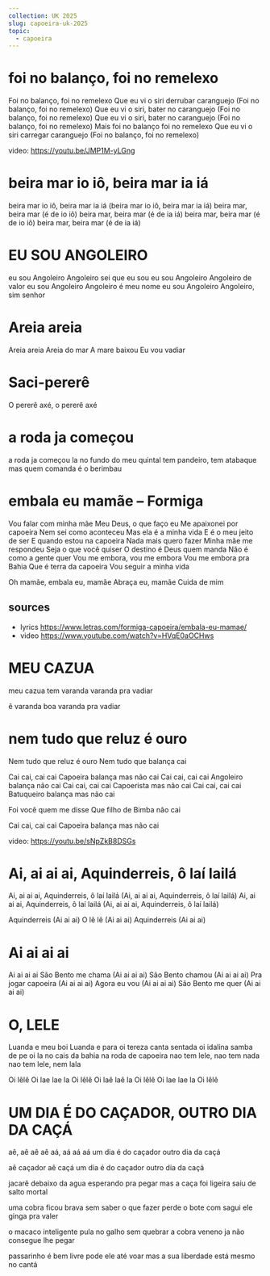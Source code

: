 ```yaml
---
collection: UK 2025
slug: capoeira-uk-2025
topic:
  - capoeira
---
```

# foi no balanço, foi no remelexo

Foi no balanço, foi no remelexo
Que eu vi o siri derrubar caranguejo
(Foi no balanço, foi no remelexo)
Que eu vi o siri, bater no caranguejo
(Foi no balanço, foi no remelexo)
Que eu vi o siri, bater no caranguejo
(Foi no balanço, foi no remelexo)
Mais foi no balanço foi no remelexo
Que eu vi o siri carregar caranguejo
(Foi no balanço, foi no remelexo)

video: https://youtu.be/JMP1M-yLGng

# beira mar io iô, beira mar ia iá

beira mar io iô, beira mar ia iá
(beira mar io iô, beira mar ia iá)
beira mar, beira mar
(é de io iô)
beira mar, beira mar
(é de ia iá)
beira mar, beira mar
(é de io iô)
beira mar, beira mar
(é de ia iá)

# EU SOU ANGOLEIRO

eu sou Angoleiro
Angoleiro sei que eu sou
eu sou Angoleiro
Angoleiro de valor
eu sou Angoleiro
Angoleiro é meu nome
eu sou Angoleiro
Angoleiro, sim senhor

# Areia areia

Areia areia
Areia do mar
A mare baixou
Eu vou vadiar

# Saci-pererê

O pererê axé, o pererê axé

# a roda ja começou

a roda ja começou
la no fundo do meu quintal
tem pandeiro, tem atabaque
mas quem comanda é o berimbau

# embala eu mamãe – Formiga

Vou falar com minha mãe
Meu Deus, o que faço eu
Me apaixonei por capoeira
Nem sei como aconteceu
Mas ela é a minha vida
E é o meu jeito de ser
E quando estou na capoeira
Nada mais quero fazer
Minha mãe me respondeu
Seja o que você quiser
O destino é Deus quem manda
Não é como a gente quer
Vou me embora, vou me embora
Vou me embora pra Bahia
Que é terra da capoeira
Vou seguir a minha vida

Oh mamãe, embala eu, mamãe
Abraça eu, mamãe
Cuida de mim

## sources
- lyrics https://www.letras.com/formiga-capoeira/embala-eu-mamae/
- video https://www.youtube.com/watch?v=HVqE0aOCHws

# MEU CAZUA

meu cazua tem varanda
varanda pra vadiar

ê varanda boa
varanda pra vadiar

# nem tudo que reluz é ouro

Nem tudo que reluz é ouro
Nem tudo que balança cai

Cai cai, cai cai
Capoeira balança mas não cai
Cai cai, cai cai
Angoleiro balança não cai
Cai cai, cai cai
Capoerista mas não cai
Cai cai, cai cai
Batuqueiro balança mas não cai

Foi você quem me disse
Que filho de Bimba não cai

Cai cai, cai cai
Capoeira balança mas não cai

video: https://youtu.be/sNpZkB8DSGs

# Ai, ai ai ai, Aquinderreis, ô laí lailá

Ai, ai ai ai, Aquinderreis, ô laí lailá
(Ai, ai ai ai, Aquinderreis, ô laí lailá)
Ai, ai ai ai, Aquinderreis, ô laí lailá
(Ai, ai ai ai, Aquinderreis, ô laí lailá)

Aquinderreis
(Ai ai ai)
O lê lê
(Ai ai ai)
Aquinderreis
(Ai ai ai)

# Ai ai ai ai

Ai ai ai ai
São Bento me chama
(Ai ai ai ai)
São Bento chamou
(Ai ai ai ai)
Pra jogar capoeira
(Ai ai ai ai)
Agora eu vou
(Ai ai ai ai)
São Bento me quer
(Ai ai ai ai)

# O, LELE

Luanda e meu boi
Luanda e para
oi tereza canta sentada
oi idalina samba de pe
oi la no cais da bahia
na roda de capoeira
nao tem lele, nao tem nada
nao tem lele, nem lala

Oi lêlê
Oi lae lae la
Oi lêlê
Oi laê laê la
Oi lêlê
Oi lae lae la
Oi lêlê

# UM DIA É DO CAÇADOR, OUTRO DIA DA CAÇÁ

aê, aê aê aê
aá, aá aá aá
um dia é do caçador
outro dia da caçá

aê caçador
aê caçá
um dia é do caçador
outro dia da caçá

jacarê debaixo da agua
esperando pra pegar
mas a caça foi ligeira
saiu de salto mortal

uma cobra ficou brava
sem saber o que fazer
perde o bote com sagui
ele ginga pra valer

o macaco inteligente
pula no galho sem quebrar
a cobra veneno ja não
consegue lhe pegar

passarinho é bem livre
pode ele até voar
mas a sua liberdade
está mesmo no cantá
